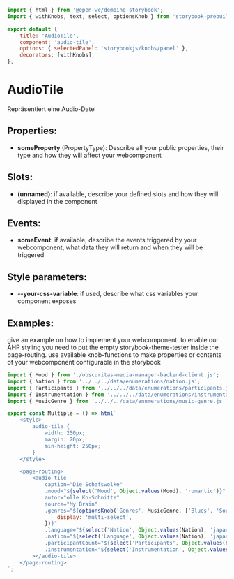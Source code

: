 ```js script
import { html } from '@open-wc/demoing-storybook';
import { withKnobs, text, select, optionsKnob } from 'storybook-prebuilt/addon-knobs';

export default {
    title: 'AudioTile',
    component: 'audio-tile',
    options: { selectedPanel: 'storybookjs/knobs/panel' },
    decorators: [withKnobs],
};
```

# AudioTile

Repräsentiert eine Audio-Datei

## Properties:

-   **someProperty** (PropertyType): Describe all your public properties, their type and how they will affect your webcomponent

## Slots:

-   **(unnamed)**: if available, describe your defined slots and how they will displayed in the component

## Events:

-   **someEvent**: if available, describe the events triggered by your webcomponent, what data they will return and when they will be triggered

## Style parameters:

-   **--your-css-variable**: if used, describe what css variables your component exposes

## Examples:

give an example on how to implement your webcomponent. to enable our AHP styling you need to put the empty storybook-theme-tester inside the page-routing.
use available knob-functions to make properties or contents of your webcomponent configurable in the storybook

```js preview-story
import { Mood } from './obscuritas-media-manager-backend-client.js';
import { Nation } from '../../../data/enumerations/nation.js';
import { Participants } from '../../../data/enumerations/participants.js';
import { Instrumentation } from '../../../data/enumerations/instrumentation.js';
import { MusicGenre } from '../../../data/enumerations/music-genre.js';

export const Multiple = () => html`
    <style>
        audio-tile {
            width: 250px;
            margin: 20px;
            min-height: 250px;
        }
    </style>

    <page-routing>
        <audio-tile
            caption="Die Schafswolke"
            .mood="${select('Mood', Object.values(Mood), 'romantic')}"
            autor="olle Ko-Schnitte"
            source="My Brain"
            .genres="${optionsKnob('Genres', MusicGenre, ['Blues', 'Soul', 'Comedy', 'Rock', 'Pop'], {
                display: 'multi-select',
            })}"
            .language="${select('Nation', Object.values(Nation), 'japanese')}"
            .nation="${select('Language', Object.values(Nation), 'japanese')}"
            .participantCount="${select('Participants', Object.values(Participants), 'solo')}"
            .instrumentation="${select('Instrumentation', Object.values(Instrumentation), 'mixed')}"
        ></audio-tile>
    </page-routing>
`;
```
